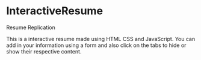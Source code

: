 # InteractiveResume
Resume Replication


This is a interactive resume made using HTML CSS and JavaScript. You can add in your information using a form and also click on the tabs to hide or show their respective content.
